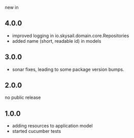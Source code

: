 new in

4.0.0
-----

 * improved logging in io.skysail.domain.core.Repositories
 * added name (short, readable id) in models

3.0.0
-----

 * sonar fixes, leading to some package version bumps.

2.0.0
-----

no public release

1.0.0
-----

 * adding resources to application model
 * started cucumber tests